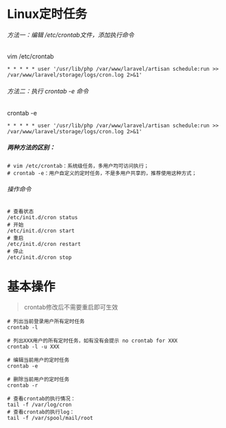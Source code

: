 # Linux定时任务

###### 方法一：编辑 /etc/crontab文件，添加执行命令
vim /etc/crontab
```
* * * * * user '/usr/lib/php /var/www/laravel/artisan schedule:run >> /var/www/laravel/storage/logs/cron.log 2>&1'
```
###### 方法二：执行 crontab -e 命令
crontab -e
```
* * * * * user '/usr/lib/php /var/www/laravel/artisan schedule:run >> /var/www/laravel/storage/logs/cron.log 2>&1'
```
##### 两种方法的区别：
```
# vim /etc/crontab：系统级任务，多用户均可访问执行；
# crontab -e：用户自定义的定时任务，不是多用户共享的，推荐使用这种方式；
```
###### 操作命令
```
# 查看状态
/etc/init.d/cron status
# 开始
/etc/init.d/cron start
# 重启
/etc/init.d/cron restart
# 停止
/etc/init.d/cron stop
```


# 基本操作
> crontab修改后不需要重启即可生效

```
# 列出当前登录用户所有定时任务
crontab -l  

# 列出XXX用户的所有定时任务，如有没有会提示 no crontab for XXX
crontab -l -u XXX  

# 编辑当前用户的定时任务
crontab -e  

# 删除当前用户的定时任务
crontab -r  

# 查看crontab的执行情况：  
tail -f /var/log/cron
# 查看crontab的执行log：
tail -f /var/spool/mail/root
```